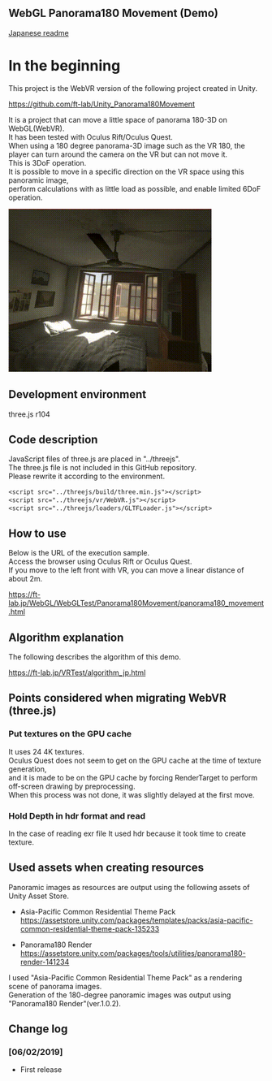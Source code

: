 ## WebGL Panorama180 Movement (Demo)

[Japanese readme](./README_jp.md)

# In the beginning

This project is the WebVR version of the following project created in Unity.    

https://github.com/ft-lab/Unity_Panorama180Movement


It is a project that can move a little space of panorama 180-3D on WebGL(WebVR).    
It has been tested with Oculus Rift/Oculus Quest.    
When using a 180 degree panorama-3D image such as the VR 180, the player can turn around the camera on the VR but can not move it.     
This is 3DoF operation.    
It is possible to move in a specific direction on the VR space using this panoramic image,    
perform calculations with as little load as possible, and enable limited 6DoF operation.     

![img_00](images/unity_panorama180Movement_movie.gif)     

## Development environment

three.js r104    

## Code description

JavaScript files of three.js are placed in "../threejs".    
The three.js file is not included in this GitHub repository.    
Please rewrite it according to the environment.    

    <script src="../threejs/build/three.min.js"></script>
    <script src="../threejs/vr/WebVR.js"></script>
    <script src="../threejs/loaders/GLTFLoader.js"></script>		

## How to use

Below is the URL of the execution sample.    
Access the browser using Oculus Rift or Oculus Quest.    
If you move to the left front with VR, you can move a linear distance of about 2m.    

https://ft-lab.jp/WebGL/WebGLTest/Panorama180Movement/panorama180_movement.html

## Algorithm explanation

The following describes the algorithm of this demo.     

https://ft-lab.jp/VRTest/algorithm_jp.html

## Points considered when migrating WebVR (three.js)

### Put textures on the GPU cache

It uses 24 4K textures.    
Oculus Quest does not seem to get on the GPU cache at the time of texture generation,    
and it is made to be on the GPU cache by forcing RenderTarget to perform off-screen drawing by preprocessing.    
When this process was not done, it was slightly delayed at the first move.    

### Hold Depth in hdr format and read

In the case of reading exr file It used hdr because it took time to create texture.    

## Used assets when creating resources

Panoramic images as resources are output using the following assets of Unity Asset Store.    

- Asia-Pacific Common Residential Theme Pack    
https://assetstore.unity.com/packages/templates/packs/asia-pacific-common-residential-theme-pack-135233

- Panorama180 Render    
https://assetstore.unity.com/packages/tools/utilities/panorama180-render-141234

I used "Asia-Pacific Common Residential Theme Pack" as a rendering scene of panorama images.    
Generation of the 180-degree panoramic images was output using "Panorama180 Render"(ver.1.0.2).    

## Change log

### [06/02/2019]

- First release


